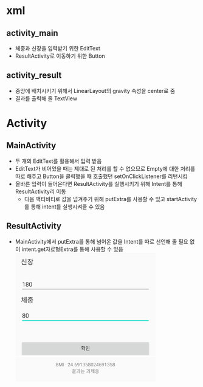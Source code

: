 # xml  
## activity_main  
+ 체중과 신장을 입력받기 위한 EditText
+ ResultActivity로 이동하기 위한 Button  
## activity_result  
+ 중앙에 배치시키기 위해서 LinearLayout의 gravity 속성을 center로 줌  
+ 결과를 출력해 줄 TextView  
 
# Activity  
## MainActivity  
+ 두 개의 EditText를 활용해서 입력 받음  
+ EditText가 비어있을 때는 제대로 된 처리를 할 수 없으므로 Empty에 대한 처리를 따로 해주고 Button을 클릭했을 때 호출했던 setOnClickListener를 리턴시킴  
+ 올바른 입력이 들어온다면 ResultActivity를 실행시키기 위해 Intent를 통해 ResultActivity리 이동  
  - 다음 액티비티로 값을 넘겨주기 위해 putExtra를 사용할 수 있고 startActivity를 통해 intent를 실행시켜줄 수 있음  
 
## ResultActivity  
+ MainActivity에서 putExtra를 통해 넘어온 값을 Intent를 따로 선언해 줄 필요 없이 intent.get자료형Extra를 통해 사용할 수 있음   
![1](./1.png)
![1](./2.png) 
